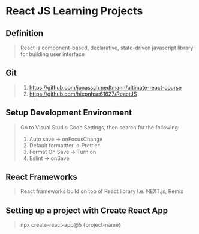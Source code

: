 # React JS Learning Projects

## Definition

> React is component-based, declarative, state-driven javascript library for building user interface

## Git

> 1. https://github.com/jonasschmedtmann/ultimate-react-course
> 2. https://github.com/hiepnhse61627/ReactJS

## Setup Development Environment

> Go to Visual Studio Code Settings, then search for the following:
>
> 1. Auto save -> onFocusChange
> 2. Default formattter -> Prettier
> 3. Format On Save -> Turn on
> 4. Eslint -> onSave

## React Frameworks

> React frameworks build on top of React library
> I.e: NEXT.js, Remix

## Setting up a project with Create React App

> npx create-react-app@5 {project-name}
